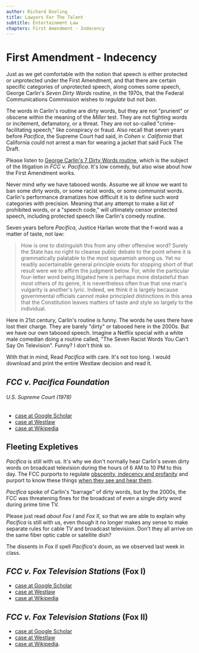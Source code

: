 ```yaml
---
author: Richard Dooling
title: Lawyers For The Talent
subtitle: Entertainment Law
chapters: First Amendment - Indecency
---
```


# First Amendment - Indecency

Just as we get comfortable with the notion 
that speech is either protected or unprotected under the First Amendment, 
and that there are certain specific categories of unprotected speech,
along comes some speech, George Carlin's *Seven Dirty Words* routine, in the 1970s, that the Federal Communications Commission wishes to *regulate* but not *ban*. 

The words in Carlin's routine are dirty words, 
but they are not "prurient" or obscene within the meaning of the *Miller* test.
They are not fighting words or incitement, defamatory, or a threat. 
They are not so-called "crime-facilitating speech," like conspiracy or fraud.
Also recall that seven years before *Pacifica*, 
the Supreme Court had said, in *Cohen v. California* 
that California could not arrest a man for wearing a jacket that said Fuck The Draft. 

Please listen to [George Carlin's 7 Dirty Words routine][7dirty], 
which is the subject of the litigation in *FCC v. Pacifica*. 
It's low comedy, but also wise about how the First Amendment works. 

Never mind *why* we have tabooed words.
Assume we all know we want to ban some dirty words, or some racist words, or some communist words. 
Carlin's performance dramatizes how difficult it is to define such word categories with precision.
Meaning that any attempt to make a list of prohibited words, 
or a "speech code," will ultimately censor protected speech, 
including protected speech like Carlin's comedy routine.

Seven years before *Pacifica*, Justice Harlan wrote that the f-word was a matter of taste, not law:

> How is one to distinguish this from any other offensive word? Surely the State has no right to cleanse public debate to the point where it is grammatically palatable to the most squeamish among us. Yet no readily ascertainable general principle exists for stopping short of that result were we to affirm the judgment below. For, while the particular four-letter word being litigated here is perhaps more distasteful than most others of its genre, it is nevertheless often true that one man's vulgarity is another's lyric. Indeed, we think it is largely because governmental officials cannot make principled distinctions in this area that the Constitution leaves matters of taste and style so largely to the individual.

Here in 21st century, Carlin's routine is funny. 
The words he uses there have lost their charge. 
They are barely "dirty" or tabooed here in the 2000s. 
But we have our own tabooed speech. 
Imagine a Netflix special with a white male comedian doing a routine called, 
"The Seven Racist Words You Can't Say On Television". 
Funny? I don't think so. 

With that in mind, Read *Pacifica* with care. 
It's not too long. I would download and print the entire Westlaw decision and read it.

## *FCC v. Pacifica Foundation*

###### U.S. Supreme Court (1978)

* [case at Google Scholar](http://scholar.google.com/scholar_case?case=9738309099999149495)
* [case at Westlaw][pacifica]
* [case at Wikipedia](https://en.wikipedia.org/wiki/FCC_v._Pacifica_Foundation)

## Fleeting Expletives

*Pacifica* is still with us. It's why we don't normally hear Carlin's seven dirty words on broadcast television 
during the hours of 6 AM to 10 PM to this day. The FCC purports to regulate [obscenity, indecency and profanity](
https://www.fcc.gov/general/obscenity-indecency-and-profanity) and purport to know these things [when they see and hear them](https://www.fcc.gov/consumers/guides/obscene-indecent-and-profane-broadcasts). 

*Pacifica* spoke of Carlin's "barrage" of dirty words, but by the 2000s, 
the FCC was threatening fines for the broadcast of even a single dirty word during prime time TV.

Please just read *about* *Fox I* and *Fox II*, 
so that we are able to explain why *Pacifica* is still with us, 
even though it no longer makes any sense to make separate rules for cable TV and broadcast television. 
Don't they all arrive on the same fiber optic cable or satellite dish?

The dissents in *Fox II* spell *Pacifica's* doom, as we observed last week in class.

## *FCC v. Fox Television Stations* (Fox I)

* [case at Google Scholar](https://scholar.google.com/scholar_case?case=6114044271141802936&q=556+U.S.+502&hl=en&as_sdt=3,28)
* [case at Westlaw][fox]
* [case at Wikipedia](https://en.wikipedia.org/wiki/FCC_v._Fox_Television_Stations,_Inc._(2009))

## *FCC v. Fox Television Stations* (Fox II)

* [case at Google Scholar](http://scholar.google.com/scholar_case?case=9187101700166207966) 
* [case at Westlaw][fox]
* [case at Wikipedia](http://en.wikipedia.org/wiki/Federal_Communications_Commission_v._Fox_Television_Stations_(2012)).


[7dirty]:  http://www.youtube.com/watch?v=vbZhpf3sQxQ	"George Carlin Seven Dirty Words"
[fox]:  http://lawschool.westlaw.com/shared/westlawRedirect.aspx?task=find&cite=556+U.S.+502&appflag=67.12
[fox2]:	 http://lawschool.westlaw.com/shared/westlawRedirect.aspx?task=find&cite=567+U.S.+239&appflag=67.12

[pacifica]:  http://lawschool.westlaw.com/shared/westlawRedirect.aspx?task=find\&cite=98sct3026\&appflag=67.12	"FCC v. Pacifica"
[cohen]:   http://scholar.google.com/scholar_case?case=7398433541275578772&q=luke+records+navarro&hl=en&as_sdt=2006&scilh=0 "Cohen v. California"

<!-- BEGIN COMMENT -->

<!--

-->

<!-- END COMMENT -->


